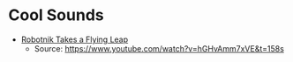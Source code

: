 # Cool Sounds

- [Robotnik Takes a Flying Leap](./assets/Robotnik-Takes-a-Flying-Leap-158s.mp3)
  - Source: https://www.youtube.com/watch?v=hGHvAmm7xVE&t=158s
